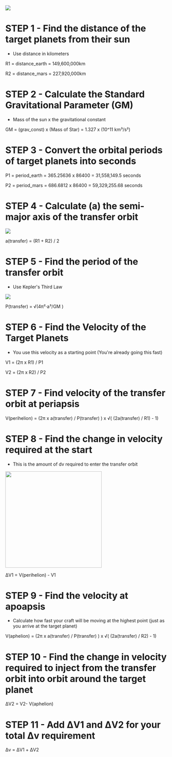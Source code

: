 <img src="https://www.jpl.nasa.gov/edu/images/activities/launch_window.gif">

# STEP 1 - Find the distance of the target planets from their sun
 - Use distance in kilometers

R1 = distance_earth = 149,600,000km

R2 = distance_mars = 227,920,000km

# STEP 2 - Calculate the Standard Gravitational Parameter (GM)
 - Mass of the sun x the gravitational constant
 
GM = (grav_const) x (Mass of Star) = 1.327 x (10^11 km³/s²)

# STEP 3 - Convert the orbital periods of target planets into seconds

P1 = period_earth = 365.25636 x 86400 = 31,558,149.5 seconds

P2 = period_mars = 686.6812 x 86400 = 59,329,255.68 seconds

# STEP 4 - Calculate (a) the semi-major axis of the transfer orbit
<img src="https://cdn.instructables.com/F6J/AX0G/IJM04GNT/F6JAX0GIJM04GNT.LARGE.jpg?auto=webp&frame=1&width=724&fit=bounds">

a(transfer) = (R1 + R2) / 2

# STEP 5 - Find the period of the transfer orbit
 - Use Kepler's Third Law
 
<img src="https://cdn.instructables.com/FS4/5CCU/IJLZX244/FS45CCUIJLZX244.LARGE.gif?auto=webp&frame=1&fit=bounds">

P(transfer) = √(4π²·a³/GM )

# STEP 6 - Find the Velocity of the Target Planets
 - You use this velocity as a starting point (You're already going this fast)
 
V1 = (2π x R1) / P1

V2 = (2π x R2) / P2

# STEP 7 - Find velocity of the transfer orbit at periapsis

V(perihelion) = (2π x a(transfer) / P(transfer) ) x √( (2a(transfer) / R1) - 1)

# STEP 8 - Find the change in velocity required at the start
 - This is the amount of dv required to enter the transfer orbit
 
<img src="https://ai-solutions.com/_freeflyeruniversityguide/hohmanndiagram.png" width="300" height="300">
 
ΔV1 = V(perihelion) - V1 

# STEP 9 - Find the velocity at apoapsis
 - Calculate how fast your craft will be moving at the highest point (just as  you arrive at the target planet)
 
V(aphelion) = (2π x a(transfer) / P(transfer) ) x √( (2a(transfer) / R2) - 1)

# STEP 10 - Find the change in velocity required to inject from the transfer orbit into orbit around the target planet

ΔV2 = V2- V(aphelion)

# STEP 11 - Add ΔV1 and ΔV2 for your total Δv requirement

Δv = ΔV1 + ΔV2
